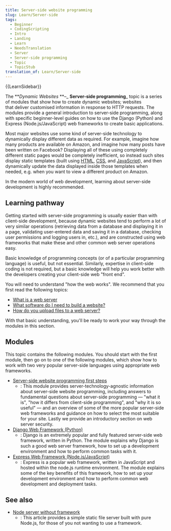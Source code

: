 ```yaml
---
title: Server-side website programming
slug: Learn/Server-side
tags:
  - Beginner
  - CodingScripting
  - Intro
  - Landing
  - Learn
  - NeedsTranslation
  - Server
  - Server-side programming
  - Topic
  - TopicStub
translation_of: Learn/Server-side
---
```

{{LearnSidebar}}

The **_Dynamic Websites_ **–_ **Server-side programming**_ topic is a series of modules that show how to create dynamic websites; websites that deliver customised information in response to HTTP requests. The modules provide a general introduction to server-side programming, along with specific beginner-level guides on how to use the Django (Python) and Express (Node.js/JavaScript) web frameworks to create basic applications.

Most major websites use some kind of server-side technology to dynamically display different data as required. For example, imagine how many products are available on Amazon, and imagine how many posts have been written on Facebook? Displaying all of these using completely different static pages would be completely inefficient, so instead such sites display static templates (built using [HTML](/pl/docs/Learn/HTML), [CSS](/pl/docs/Learn/CSS), and [JavaScript](/pl/docs/Learn/JavaScript)), and then dynamically update the data displayed inside those templates when needed, e.g. when you want to view a different product on Amazon.

In the modern world of web development, learning about server-side development is highly recommended.

## Learning pathway

Getting started with server-side programming is usually easier than with client-side development, because dynamic websites tend to perform a lot of very similar operations (retrieving data from a database and displaying it in a page, validating user-entered data and saving it in a database, checking user permissions and logging users in, etc.), and are constructed using web frameworks that make these and other common web server operations easy.

Basic knowledge of programming concepts (or of a particular programming language) is useful, but not essential. Similarly, expertise in client-side coding is not required, but a basic knowledge will help you work better with the developers creating your client-side web "front end".

You will need to understand "how the web works". We recommend that you first read the following topics:

- [What is a web server](/pl/docs/Learn/Common_questions/What_is_a_web_server)
- [What software do I need to build a website?](/pl/docs/Learn/Common_questions/What_software_do_I_need)
- [How do you upload files to a web server?](/pl/docs/Learn/Common_questions/Upload_files_to_a_web_server)

With that basic understanding, you'll be ready to work your way through the modules in this section.

## Modules

This topic contains the following modules. You should start with the first module, then go on to one of the following modules, which show how to work with two very popular server-side languages using appropriate web frameworks.

- [Server-side website programming first steps](/pl/docs/Learn/Server-side/First_steps)
  - : This module provides server-technology-agnostic information about server-side website programming, including answers to fundamental questions about server-side programming — "what it is", "how it differs from client-side programming", and "why it is so useful" — and an overview of some of the more popular server-side web frameworks and guidance on how to select the most suitable for your site. Lastly we provide an introductory section on web server security.
- [Django Web Framework (Python)](/pl/docs/Learn/Server-side/Django)
  - : Django is an extremely popular and fully featured server-side web framework, written in Python. The module explains why Django is such a good web server framework, how to set up a development environment and how to perform common tasks with it.
- [Express Web Framework (Node.js/JavaScript)](/pl/docs/Learn/Server-side/Express_Nodejs)
  - : Express is a popular web framework, written in JavaScript and hosted within the node.js runtime environment. The module explains some of the key benefits of this framework, how to set up your development environment and how to perform common web development and deployment tasks.

## See also

- [Node server without framework](/pl/docs/Learn/Server-side/Node_server_without_framework)
  - : This article provides a simple static file server built with pure Node.js, for those of you not wanting to use a framework.
